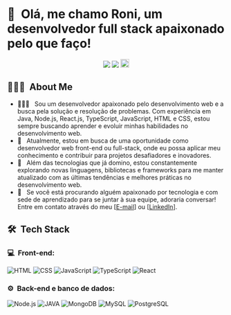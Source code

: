 <h1>👋 &nbsp;Olá, me chamo Roni, um desenvolvedor full stack apaixonado pelo que faço!</h1>
<p align="center">
<a href="https://www.linkedin.com/in/roni-febrone-97b007275/"><img src="https://img.shields.io/badge/-Roni%20Febrone%20-0077B5?style=flat-square&logo=Linkedin&logoColor=white"/></a>
<a href="mailto:ronifebrone9@gmail.com"><img src="https://img.shields.io/badge/-ronifebrone9@gmail.com-D14836?style=flat-square&logo=Gmail&logoColor=white"/></a>
<a href="https://api.sheetmonkey.io/form/9GvobwFQxu2WgcHWg6yY5S">
    <img style="height: 20px;" src="https://img.shields.io/badge/WhatsApp-25D366?style=for-the-badge&logo=whatsapp&logoColor=white"/>
</a>

</p>

<h2> 👨🏻‍💻 &nbsp;About Me </h2>

- 👨🏻‍💻 &nbsp;  Sou um desenvolvedor apaixonado pelo desenvolvimento web e a busca pela solução e resolução de problemas. Com experiência em Java, Node.js, React.js, TypeScript, JavaScript, HTML e CSS, estou sempre buscando aprender e evoluir minhas habilidades no desenvolvimento web.
- 🚀 &nbsp; Atualmente, estou em busca de uma oportunidade como desenvolvedor web front-end ou full-stack, onde eu possa aplicar meu conhecimento e contribuir para projetos desafiadores e inovadores.
- 🌱 &nbsp; Além das tecnologias que já domino, estou constantemente explorando novas linguagens, bibliotecas e frameworks para me manter atualizado com as últimas tendências e melhores práticas no desenvolvimento web.
- 🚀 &nbsp; Se você está procurando alguém apaixonado por tecnologia e com sede de aprendizado para se juntar à sua equipe, adoraria conversar! Entre em contato através do meu [[E-mail](ronifebrone9@gmail.com)] ou [[LinkedIn](https://www.linkedin.com/in/roni-febrone-97b007275/)].

<h2> 🛠 &nbsp;Tech Stack</h2>
<h3>💻 &nbsp;Front-end:</h3>

![HTML](https://img.shields.io/badge/-HTML-333333?style=flat&logo=HTML5)
![CSS](https://img.shields.io/badge/-CSS-333333?style=flat&logo=CSS3&logoColor=1572B6)
![JavaScript](https://img.shields.io/badge/-JavaScript-333333?style=flat&logo=javascript)
![TypeScript](https://img.shields.io/badge/-TypeScript-333333?style=flat&logo=typescript&logoColor=2D79C7)
![React](https://img.shields.io/badge/-React-333333?style=flat&logo=react)


<h3>⚙️ &nbsp;Back-end e banco de dados:</h3>

![Node.js](https://img.shields.io/badge/-Node.js-333333?style=flat&logo=node.js)
![JAVA](https://img.shields.io/badge/Java-ED8B00?style=for-the-badge&logo=openjdk&logoColor=white)
![MongoDB](https://img.shields.io/badge/-MongoDB-333333?style=flat&logo=mongodb)
![MySQL](https://img.shields.io/badge/MySQL-005C84?style=for-the-badge&logo=mysql&logoColor=white)
![PostgreSQL](https://img.shields.io/badge/-PostgreSQL-333333?style=flat&logo=postgresql)




